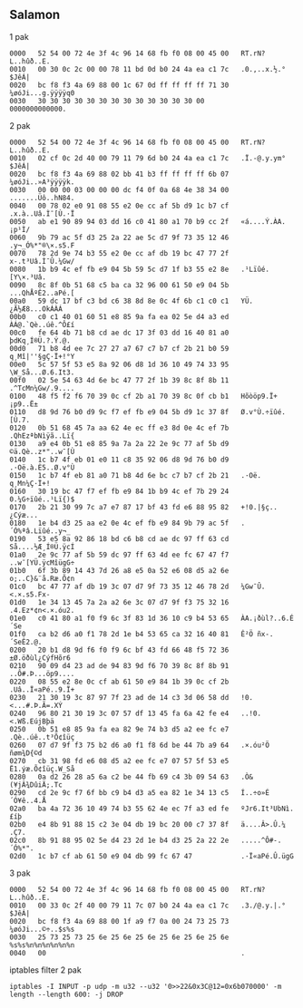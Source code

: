 ## Salamon

1 pak

    0000   52 54 00 72 4e 3f 4c 96 14 68 fb f0 08 00 45 00   RT.rN?L..hûð..E.
    0010   00 30 0c 2c 00 00 78 11 bd 0d b0 24 4a ea c1 7c   .0.,..x.½.°$JêÁ|
    0020   bc f8 f3 4a 69 88 00 1c 67 0d ff ff ff ff 71 30   ¼øóJi...g.ÿÿÿÿq0
    0030   30 30 30 30 30 30 30 30 30 30 30 30 30 00         0000000000000.

2 pak

    0000   52 54 00 72 4e 3f 4c 96 14 68 fb f0 08 00 45 00   RT.rN?L..hûð..E.
    0010   02 cf 0c 2d 40 00 79 11 79 6d b0 24 4a ea c1 7c   .Ï.-@.y.ym°$JêÁ|
    0020   bc f8 f3 4a 69 88 02 bb 41 b3 ff ff ff ff 6b 07   ¼øóJi..»A³ÿÿÿÿk.
    0030   00 00 00 03 00 00 00 dc f4 0f 0a 68 4e 38 34 00   .......Üô..hN84.
    0040   00 78 02 e0 91 08 55 e2 0e cc af 5b d9 1c b7 cf   .x.à..Uâ.Ì¯[Ù.·Ï
    0050   ab e1 90 89 94 03 dd 16 c0 41 80 a1 70 b9 cc 2f   «á....Ý.ÀA.¡p¹Ì/
    0060   9b 79 ac 5f d3 25 2a 22 ae 5c d7 9f 73 35 12 46   .y¬_Ó%*"®\×.s5.F
    0070   78 2d 9e 74 b3 55 e2 0e cc af db 19 bc 47 77 2f   x-.t³Uâ.Ì¯Û.¼Gw/
    0080   1b b9 4c ef fb e9 04 5b 59 5c d7 1f b3 55 e2 8e   .¹Lïûé.[Y\×.³Uâ.
    0090   8c 8f 0b 51 68 c5 ba ca 32 96 00 61 50 e9 04 5b   ...QhÅºÊ2..aPé.[
    00a0   59 dc 17 bf c3 bd c6 38 8d 8e 0c 4f 6b c1 c0 c1   YÜ.¿Ã½Æ8...OkÁÀÁ
    00b0   c0 c1 40 01 60 51 e8 85 9a fa ea 02 5e d4 a3 ed   ÀÁ@.`Qè..úê.^Ô£í
    00c0   fe 64 4b 71 b8 cd ae dc 17 3f 03 dd 16 40 81 a0   þdKq¸Í®Ü.?.Ý.@. 
    00d0   71 b8 4d ee 7c 27 27 a7 67 c7 b7 cf 2b 21 b0 59   q¸Mî|''§gÇ·Ï+!°Y
    00e0   5c 57 5f 53 e5 8a 92 06 d8 1d 36 10 49 74 33 95   \W_Så...Ø.6.It3.
    00f0   02 5e 54 63 4d 6e bc 47 77 2f 1b 39 8c 8f 8b 11   .^TcMn¼Gw/.9....
    0100   48 f5 f2 f6 70 39 0c cf 2b a1 70 39 8c 0f cb b1   Hõòöp9.Ï+¡p9..Ë±
    0110   d8 9d 76 b0 d9 9c f7 ef fb e9 04 5b d9 1c 37 8f   Ø.v°Ù.÷ïûé.[Ù.7.
    0120   0b 51 68 45 7a aa 62 4e ec ff e3 8d 0e 4c ef 7b   .QhEzªbNìÿã..Lï{
    0130   a9 e4 0b 51 e8 85 9a 7a 2a 22 2e 9c 77 af 5b d9   ©ä.Qè..z*"..w¯[Ù
    0140   1c b7 4f eb 01 e0 11 c8 35 92 06 d8 9d 76 b0 d9   .·Oë.à.È5..Ø.v°Ù
    0150   1c b7 4f eb 81 a0 71 b8 4d 6e bc c7 b7 cf 2b 21   .·Oë. q¸Mn¼Ç·Ï+!
    0160   30 19 bc 47 f7 ef fb e9 84 1b b9 4c ef 7b 29 24   0.¼G÷ïûé..¹Lï{)$
    0170   2b 21 30 99 7c a7 e7 87 17 bf 43 fd e6 88 95 82   +!0.|§ç..¿Cýæ...
    0180   1e b4 d3 25 aa e2 0e 4c ef fb e9 84 9b 79 ac 5f   .´Ó%ªâ.Lïûé..y¬_
    0190   53 e5 8a 92 86 18 bd c6 b8 cd ae dc 97 ff 63 cd   Så....½Æ¸Í®Ü.ÿcÍ
    01a0   2e 9c 77 af 5b 59 dc 97 ff 63 4d ee fc 67 47 f7   ..w¯[YÜ.ÿcMîügG÷
    01b0   6f 3b 89 14 43 7d 26 a8 e5 0a 52 e6 08 d5 a2 6e   o;..C}&¨å.Ræ.Õ¢n
    01c0   bc 47 77 af db 19 3c 07 d7 9f 73 35 12 46 78 2d   ¼Gw¯Û.<.×.s5.Fx-
    01d0   1e 34 13 45 7a 2a a2 6e 3c 07 d7 9f f3 75 32 16   .4.Ez*¢n<.×.óu2.
    01e0   c0 41 80 a1 f0 f9 6c 3f 83 1d 36 10 c9 b4 53 65   ÀA.¡ðùl?..6.É´Se
    01f0   ca b2 d6 a0 f1 78 2d 1e b4 53 65 ca 32 16 40 81   Ê²Ö ñx-.´SeÊ2.@.
    0200   20 b1 d8 9d f6 f0 f9 6c bf 43 fd 66 48 f5 72 36    ±Ø.öðùl¿CýfHõr6
    0210   90 09 d4 23 ad de 94 83 9d f6 70 39 8c 8f 8b 91   ..Ô#.Þ...öp9....
    0220   08 55 e2 8e 0c cf ab 61 50 e9 84 1b 39 0c cf 2b   .Uâ..Ï«aPé..9.Ï+
    0230   21 30 19 3c 87 97 7f 23 ad de 14 c3 3d 06 58 dd   !0.<...#.Þ.Ã=.XÝ
    0240   96 80 21 30 19 3c 07 57 df 13 45 fa 6a 42 fe e4   ..!0.<.Wß.EújBþä
    0250   0b 51 e8 85 9a fa ea 82 9e 74 b3 d5 a2 ee fc e7   .Qè..úê..t³Õ¢îüç
    0260   07 d7 9f f3 75 b2 d6 a0 f1 f8 6d be 44 7b a9 64   .×.óu²Ö ñøm¾D{©d
    0270   cb 31 98 fd e6 08 d5 a2 ee fc e7 07 57 5f 53 e5   Ë1.ýæ.Õ¢îüç.W_Så
    0280   0a d2 26 28 a5 6a c2 be 44 fb 69 c4 3b 09 54 63   .Ò&(¥jÂ¾DûiÄ;.Tc
    0290   cd 2e 9c f7 6f bb c9 b4 d3 a5 ea 82 1e 34 13 c5   Í..÷o»É´Ó¥ê..4.Å
    02a0   ba 4a 72 36 10 49 74 b3 55 62 4e ec 7f a3 ed fe   ºJr6.It³UbNì.£íþ
    02b0   e4 8b 91 88 15 c2 3e 04 db 19 bc 20 00 c7 37 8f   ä....Â>.Û.¼ .Ç7.
    02c0   8b 91 88 95 02 5e d4 23 2d 1e b4 d3 25 2a 22 2e   .....^Ô#-.´Ó%*".
    02d0   1c b7 cf ab 61 50 e9 04 db 99 fc 67 47            .·Ï«aPé.Û.ügG

3 pak

    0000   52 54 00 72 4e 3f 4c 96 14 68 fb f0 08 00 45 00   RT.rN?L..hûð..E.
    0010   00 33 0c 2f 40 00 79 11 7c 07 b0 24 4a ea c1 7c   .3./@.y.|.°$JêÁ|
    0020   bc f8 f3 4a 69 88 00 1f a9 f7 0a 00 24 73 25 73   ¼øóJi...©÷..$s%s
    0030   25 73 25 73 25 6e 25 6e 25 6e 25 6e 25 6e 25 6e   %s%s%n%n%n%n%n%n
    0040   00                                                .

iptables filter 2 pak

    iptables -I INPUT -p udp -m u32 --u32 '0>>22&0x3C@12=0x6b070000' -m length --length 600: -j DROP

